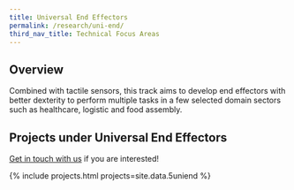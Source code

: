 ```yaml
---
title: Universal End Effectors
permalink: /research/uni-end/
third_nav_title: Technical Focus Areas
---
```

## Overview  
Combined with tactile sensors, this track aims to develop end effectors with better dexterity to perform multiple tasks in a few selected domain sectors such as healthcare, logistic and food assembly.

## Projects under Universal End Effectors

[Get in touch with us](/contact-us/) if you are interested!

{% include projects.html projects=site.data.5uniend %}